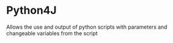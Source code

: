 # Python4J
Allows the use and output of python scripts with parameters and changeable variables from the script
